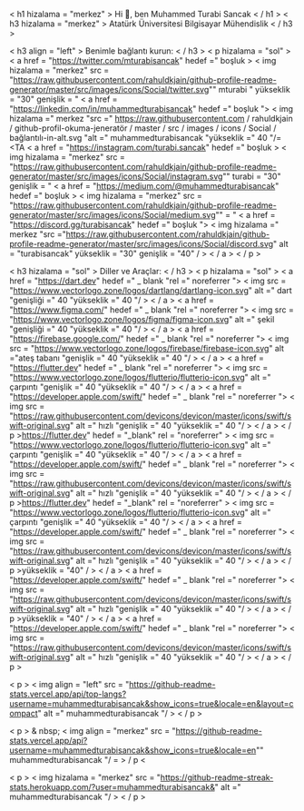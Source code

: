 < h1 hizalama = "merkez" > Hi 👋, ben Muhammed Turabi Sancak < / h1 >
< h3 hizalama = "merkez" > Atatürk Üniversitesi Bilgisayar Mühendislik < / h3 >

< h3 align = "left" > Benimle bağlantı kurun: < / h3 >
< p hizalama = "sol" >
< a href = "https://twitter.com/mturabi̇sancak" hedef =" boşluk > < img hizalama = "merkez" src = "https://raw.githubusercontent.com/rahuldkjain/github-profile-readme-generator/master/src/images/icons/Social/twitter.svg"" mturabi " yükseklik = "30" genişlik = "
< a href = "https://linkedin.com/in/muhammedturabisancak" hedef =" boşluk "> < img hizalama =" merkez "src =" https://raw.githubusercontent.com / rahuldkjain / github-profil-okuma-jeneratör / master / src / images / icons / Social / bağlantılı-in-alt.svg "alt =" muhammedturabisancak "yükseklik =" 40 "/= <TA
< a href = "https://instagram.com/turabi.sancak" hedef =" boşluk > < img hizalama = "merkez" src = "https://raw.githubusercontent.com/rahuldkjain/github-profile-readme-generator/master/src/images/icons/Social/instagram.svg"" turabi = "30" genişlik = "
< a href = "https://medium.com/@muhammedturabisancak" hedef =" boşluk > < img hizalama = "merkez" src = "https://raw.githubusercontent.com/rahuldkjain/github-profile-readme-generator/master/src/images/icons/Social/medium.svg"" = "
< a href = "https://discord.gg/turabisancak" hedef =" boşluk "> < img hizalama =" merkez "src ="https://raw.githubusercontent.com/rahuldkjain/github-profile-readme-generator/master/src/images/icons/Social/discord.svg" alt = "turabisancak" yükseklik = "30" genişlik = "40" / > < / a >
< / p >

< h3 hizalama = "sol" > Diller ve Araçlar: < / h3 >
< p hizalama = "sol" > < a href = "https://dart.dev" hedef =" _ blank "rel =" noreferrer "> < img src = "https://www.vectorlogo.zone/logos/dartlang/dartlang-icon.svg" alt =" dart "genişliği =" 40 "yükseklik =" 40 "/ > < / a > < a href = "https://www.figma.com/" hedef =" _ blank "rel =" noreferrer "> < img src = "https://www.vectorlogo.zone/logos/figma/figma-icon.svg" alt =" şekil "genişliği =" 40 "yükseklik =" 40 "/ > < / a > < a href = "https://firebase.google.com/" hedef =" _ blank "rel =" noreferrer "> < img src = "https://www.vectorlogo.zone/logos/firebase/firebase-icon.svg" alt ="ateş tabanı "genişlik =" 40 "yükseklik =" 40 "/ > < / a > < a href = "https://flutter.dev" hedef =" _ blank "rel =" noreferrer "> < img src = "https://www.vectorlogo.zone/logos/flutterio/flutterio-icon.svg" alt =" çarpıntı "genişlik =" 40 "yükseklik =" 40 "/ > < / a > < a href = "https://developer.apple.com/swift/" hedef =" _ blank "rel =" noreferrer "> < img src = "https://raw.githubusercontent.com/devicons/devicon/master/icons/swift/swift-original.svg" alt =" hızlı "genişlik =" 40 "yükseklik =" 40 "/ > < / a > < / p >https://flutter.dev" hedef = "_blank" rel = "noreferrer" > < img src = "https://www.vectorlogo.zone/logos/flutterio/flutterio-icon.svg" alt =" çarpıntı "genişlik =" 40 "yükseklik =" 40 "/ > < / a > < a href = "https://developer.apple.com/swift/" hedef =" _ blank "rel =" noreferrer "> < img src = "https://raw.githubusercontent.com/devicons/devicon/master/icons/swift/swift-original.svg" alt =" hızlı "genişlik =" 40 "yükseklik =" 40 "/ > < / a > < / p >https://flutter.dev" hedef = "_blank" rel = "noreferrer" > < img src = "https://www.vectorlogo.zone/logos/flutterio/flutterio-icon.svg" alt =" çarpıntı "genişlik =" 40 "yükseklik =" 40 "/ > < / a > < a href = "https://developer.apple.com/swift/" hedef =" _ blank "rel =" noreferrer "> < img src = "https://raw.githubusercontent.com/devicons/devicon/master/icons/swift/swift-original.svg" alt =" hızlı "genişlik =" 40 "yükseklik =" 40 "/ > < / a > < / p >yükseklik = "40" / > < / a > < a href = "https://developer.apple.com/swift/" hedef =" _ blank "rel =" noreferrer "> < img src = "https://raw.githubusercontent.com/devicons/devicon/master/icons/swift/swift-original.svg" alt =" hızlı "genişlik =" 40 "yükseklik =" 40 "/ > < / a > < / p >yükseklik = "40" / > < / a > < a href = "https://developer.apple.com/swift/" hedef =" _ blank "rel =" noreferrer "> < img src = "https://raw.githubusercontent.com/devicons/devicon/master/icons/swift/swift-original.svg" alt =" hızlı "genişlik =" 40 "yükseklik =" 40 "/ > < / a > < / p >

< p > < img align = "left" src = "https://github-readme-stats.vercel.app/api/top-langs?username=muhammedturabisancak&show_icons=true&locale=en&layout=compact" alt =" muhammedturabisancak "/ > < / p >

< p > & nbsp; < img align = "merkez" src = "https://github-readme-stats.vercel.app/api?username=muhammedturabisancak&show_icons=true&locale=en"" muhammedturabisancak "/ = > / p <

< p > < img hizalama = "merkez" src = "https://github-readme-streak-stats.herokuapp.com/?user=muhammedturabisancak&" alt =" muhammedturabisancak "/ > < / p >
